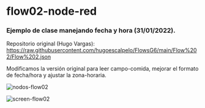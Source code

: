 # flow02-node-red

### Ejemplo de clase manejando fecha y hora (31/01/2022). 

Repositorio original (Hugo Vargas): https://raw.githubusercontent.com/hugoescalpelo/FlowsG6/main/Flow%202/Flow%202.json

Modificamos la versión original para leer campo-comida, mejorar el formato de fecha/hora y ajustar la zona-horaria.

![nodos-flow02](https://user-images.githubusercontent.com/95945745/151927970-0c7ddb72-aa00-4c1e-ae27-1a26d6d2ea0d.jpg)

![screen-flow02](https://user-images.githubusercontent.com/95945745/151927989-3f7489e3-ad8f-4411-a91b-ead00c1b5727.jpg)
